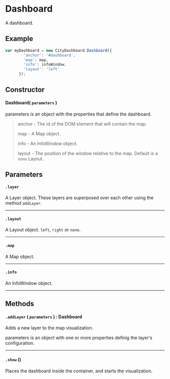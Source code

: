 # Dashboard
A dashboard.

## Example
``` javascript
var myDashboard = new CityDashboard.Dashboard({
        'anchor': '#dashboard',
        'map': map,
        'info': infoWindow,
        'layout': 'left'
      });
```

## Constructor

#### Dashboard( `parameters` )
parameters is an object with the properties that define the dashboard.

> anchor - The id of the DOM element that will contain the map.
> 
> map - A Map object.
> 
> info - An InfoWindow object.
>
> layout - The position of the window relative to the map. Default is a `none` Layout.

## Parameters

#### `.layer`
  A Layer object. These layers are superposed over each other using the method `addLayer`.

---
#### `.layout`
  A Layout object. `left`, `right` or `none`.

---
#### `.map`
  A Map object.

---
#### `.info`
  An InfoWindow object.

---
## Methods

#### `.addLayer` ( `parameters` ) : Dashboard
  Adds a new layer to the map visualization.

  parameters is an object with one or more properties definig the layer's configuration.

---
#### `.show` ()
  Places the dashboard inside the container, and starts the visualization.
